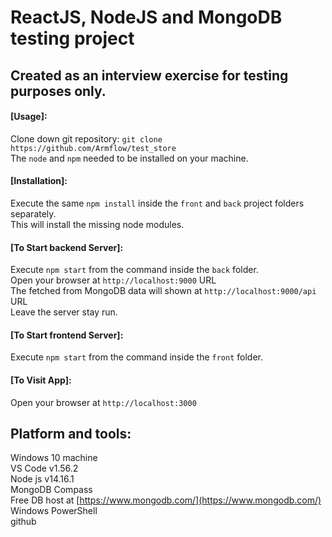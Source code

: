 # ReactJS, NodeJS and MongoDB testing project

## Created as an interview exercise for testing purposes only.


#### [Usage]:  
Clone down git repository: 
`git clone https://github.com/Armflow/test_store`<br>
The `node` and `npm` needed to be installed on your machine.  

#### [Installation]:
Execute the same `npm install` inside the `front` and `back` project folders separately.<br>
This will install the missing node modules.

#### [To Start backend Server]:
Execute `npm start` from the command inside the `back` folder. <br>
Open your browser at `http://localhost:9000` URL<br>
The fetched from MongoDB data will shown at `http://localhost:9000/api` URL<br>
Leave the server stay run.

#### [To Start frontend Server]:
Execute `npm start` from the command inside the `front` folder. 

#### [To Visit App]:
Open your browser at `http://localhost:3000`

## Platform and tools:
Windows 10 machine<br>
VS Code v1.56.2<br>
Node js v14.16.1<br>
MongoDB Compass<br>
Free DB host at [https://www.mongodb.com/](https://www.mongodb.com/)<br>
Windows PowerShell<br>
github

